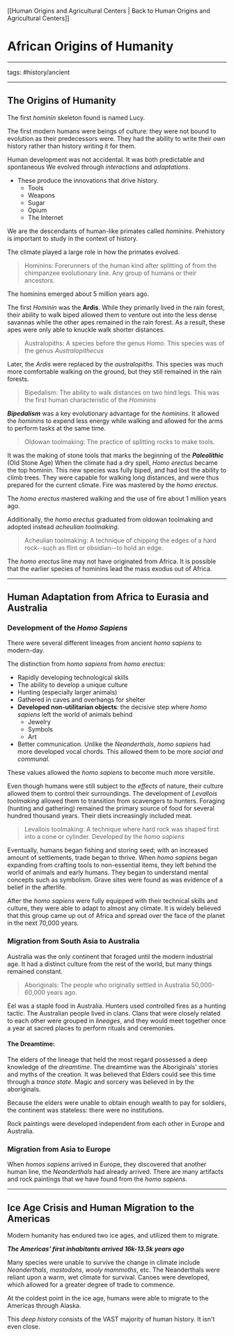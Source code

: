 [[Human Origins and Agricultural Centers | Back to Human Origins and Agricultural Centers]]
# African Origins of Humanity
---

tags: #history/ancient

---

## The Origins of Humanity

The first *hominin* skeleton found is named Lucy. 

The first modern humans were beings of culture: they were not bound to evolution as their predecessors were.  They had the ability to write their *own* history rather than history writing it for them. 

Human development was not accidental. It was both predictable and spontaneous 
We evolved through *interactions* and *adaptations*.
- These produce the innovations that drive history.
	- Tools
	- Weapons
	- Sugar
	- Opium
	- The Internet

We are the descendants of human-like primates called *hominins*.
Prehistory is important to study in the context of history.

The climate played a large role in how the primates evolved. 

>Hominins: Forerunners of the human kind after splitting of from the chimpanzee evolutionary line. Any group of humans or their ancestors. 

The hominins emerged about 5 million years ago.

The first *Hominin* was the **Ardis**. While they primarily lived in the rain forest, their ability to walk biped allowed them to venture out into the less dense savannas while the other apes remained in the rain forest. As a result, these apes were only able to knuckle walk shorter distances.

>Australopiths: A species before the genus *Homo*. This species was of the genus *Australopithecus*

Later, the *Ardis* were replaced by the *australopiths*. This species was much more comfortable walking on the ground, but they still remained in the rain forests.

>Bipedalism: The ability to walk distances on two hind legs. This was the first human characteristic of the *Hominins*

***Bipedalism*** was a key evolutionary advantage for the *hominins*. It allowed the *hominins* to expend less energy while walking and allowed for the arms to perform tasks at the same time. 

>Oldowan toolmaking: The practice of splitting rocks to make tools.

It was the making of stone tools that marks the beginning of the ***Paleolithic*** (Old Stone Age) When the climate had a dry spell, *Homo erectus* became the top hominin. This new species was fully biped, and had lost the ability to climb trees. They were capable for walking long distances, and were thus prepared for the current climate. Fire was mastered by the *homo erectus*. 

The *homo erectus* mastered walking and the use of fire about 1 million years ago.

Additionally, the *homo erectus* graduated from oldowan toolmaking and adopted instead *acheulian toolmaking*.

>Acheulian toolmaking: A technique of chipping the edges of a hard rock--such as flint or obsidian--to hold an edge.

The *homo erectus* line may not have originated from Africa. It is possible that the earlier species of hominins lead the mass exodus out of Africa. 

---

## Human Adaptation from Africa to Eurasia and Australia

### Development of the *Homo Sapiens*

There were several different lineages from ancient *homo sapiens* to modern-day.

The distinction from *homo sapiens* from *homo erectus*:
- Rapidly developing technological skills
- The ability to develop a unique culture
- Hunting (especially larger animals)
- Gathered in caves and overhangs for shelter
- **Developed non-utilitarian objects**: the decisive step where *homo sapiens* left the world of animals behind
	- Jewelry 
	- Symbols
	- Art
- Better communication. Unlike the *Neanderthals*, *homo sapiens* had more developed vocal chords. This allowed them to be more *social and communal.*

These values allowed the *homo sapiens* to become much more versitile. 

Even though humans were still subject to the *effects* of nature, their culture allowed them to control their surroundings. The development of *Levallois toolmaking* allowed them to transition from scavengers to hunters. Foraging (hunting and gathering) remained the primary source of food for several hundred thousand years. Their diets increasingly included meat.

>Levallois toolmaking: A technique where hard rock was shaped first into a cone or cylinder. Developed by the *homo sapiens*

Eventually, humans began fishing and storing seed; with an increased amount of settlements, trade began to thrive. When *homo sapiens* began expanding from crafting tools to non-essential items, they left behind the world of animals and early humans. They began to understand mental concepts such as symbolism.
Grave sites were found as was evidence of a belief in the afterlife.

After the *homo sapiens* were fully equipped with their technical skills and culture, they were able to adapt to almost any climate. It is widely believed that this group came up out of Africa and spread over the face of the planet in the next 70,000 years. 

### Migration from South Asia to Australia

Australia was the only continent that foraged until the modern industrial age. It had a distinct culture from the rest of the world, but many things remained constant.

> Aboriginals: The people who originally settled in Australia 50,000-60,000 years ago.

Eel was a staple food in Australia. Hunters used controlled fires as a hunting tactic.
The Australian people lived in clans. Clans that were closely related to each other were grouped in *lineages*, and they would meet together once a year at sacred places to perform rituals and ceremonies.

#### The Dreamtime:
The elders of the lineage that held the most regard possessed a deep knowledge of the *dreamtime*. The dreamtime was the Aboriginals' stories and myths of the creation. It was believed that Elders could see this time through a *trance state*. Magic and sorcery was believed in by the aboriginals. 

Because the elders were unable to obtain enough wealth to pay for soldiers, the continent was stateless: there were no institutions. 

Rock paintings were developed independent from each other in Europe and Australia. 

### Migration from Asia to Europe

When *homos sapiens* arrived in Europe, they discovered that another human line, the *Neanderthals* had already arrived. There are many artifacts and rock paintings that we have found from the *homo sapiens*.

---

## Ice Age Crisis and Human Migration to the Americas

Modern humanity has endured two ice ages, and utilized them to migrate. 

***The Americas' first inhabitants arrived 16k-13.5k years ago***

Many species were unable to survive the change in climate include *Neanderthals*, *mastodons*, *wooly mammoths*, etc.
The Neanderthals were reliant upon a warm, wet climate for survival.
Canoes were developed, which allowed for a greater degree of trade to commence.

At the coldest point in the ice age, humans were able to migrate to the Americas through Alaska. 

This *deep history* consists of the VAST majority of human history. It isn't even close.



